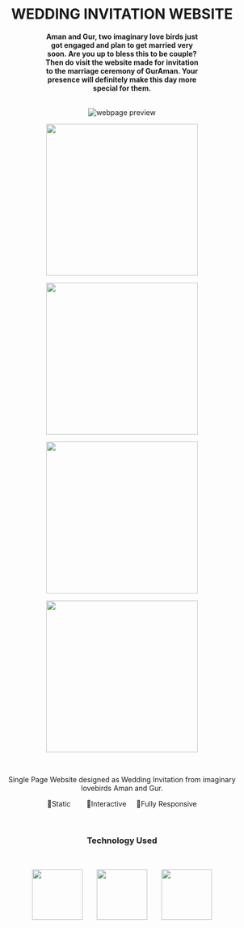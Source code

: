 <h1 align = "center">WEDDING INVITATION WEBSITE</h1>
<h4 align = "center" style = "margin:0 10vw;">Aman and Gur, two imaginary love birds just got engaged and plan to get married very soon. Are you up to bless this to be couple? Then do visit the website made for invitation to the marriage ceremony of GurAman. Your presence will definitely make this day more special for them.</h4>
<br>
<p align = "center"><img src = "https://github.com/archakNath/wedding-invitation-website/blob/main/ezgif-3-0dea63c5c9.gif" alt = "webpage preview"></p>

<p align = "center"><img src = "https://user-images.githubusercontent.com/112867859/208122278-198d27ca-38ea-4694-91dd-30b220a22334.png" height="300px"></p>
<p align = "center"><img src = "https://user-images.githubusercontent.com/112867859/208122777-81ab8680-2186-4a7e-aefd-2ff89e9a79d8.png" height="300px"></p>
<p align = "center"><img src = "https://user-images.githubusercontent.com/112867859/208122810-8d3a78a4-6ee2-46e1-810c-2f17ea639a89.png" height="300px"></p>
<p align = "center"><img src = "https://user-images.githubusercontent.com/112867859/208122859-819abb14-5677-4f64-9bee-67130296d1b5.png" height="300px"></p>

<br>
<p align = "center">Single Page Website designed as Wedding Invitation from imaginary lovebirds Aman and Gur.</p>
<p align = "center">
        <span>
            🎯Static
        </span><span>
          &nbsp;&nbsp;&nbsp;&nbsp;&nbsp;&nbsp; 🎯Interactive&nbsp;&nbsp;&nbsp;&nbsp;
        </span><span>
            🎯Fully Responsive
        </span>
    </p>
    <br>
<h3 align = "center">Technology Used</h3><br>
<p align = "center">
<img src = "https://cdn-icons-png.flaticon.com/512/732/732212.png?w=360" height = "100px">
  &nbsp;&nbsp;&nbsp;&nbsp;&nbsp;
  

<img src = "https://camo.githubusercontent.com/119b29ca4b9d31cf3969a94eb57fcfbbea0879b493c09c89dc6d4b7fb9e0dc37/68747470733a2f2f63646e2e776f726c64766563746f726c6f676f2e636f6d2f6c6f676f732f6373732d332e737667" height = "100px">
  &nbsp;&nbsp;&nbsp;&nbsp;&nbsp;
<img src = "https://www.computerhope.com/jargon/j/javascript.png" height = "100px">
  </p>
